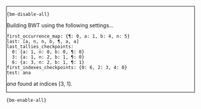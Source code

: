 <div style="border:1px solid black;">

`{bm-disable-all}`

Building BWT using the following settings...

```
first_occurrence_map: {¶: 0, a: 1, b: 4, n: 5}
last: [a, n, n, b, ¶, a, a]
last_tallies_checkpoints: 
  0: {a: 1, n: 0, b: 0, ¶: 0}
  3: {a: 1, n: 2, b: 1, ¶: 0}
  6: {a: 3, n: 2, b: 1, ¶: 1}
first_indexes_checkpoints: {0: 6, 2: 3, 4: 0}
test: ana

```


*ana* found at indices [3, 1].
</div>

`{bm-enable-all}`

